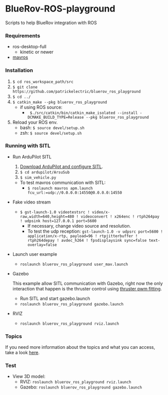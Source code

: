 # BlueRov-ROS-playground
Scripts to help BlueRov integration with ROS

### Requirements ###
- ros-desktop-full
  - kinetic or newer
- [mavros](http://wiki.ros.org/mavros)

### Installation ###
 1. `$ cd ros_workspace_path/src`
 2. `$ git clone https://github.com/patrickelectric/bluerov_ros_playground`
 3. `$ cd ../`
 4. `$ catkin_make --pkg bluerov_ros_playground`
    - if using ROS source:
        - ` $./src/catkin/bin/catkin_make_isolated --install -DCMAKE_BUILD_TYPE=Release --pkg bluerov_ros_playground`
 5. Reload your ROS env.
    - bash: `$ source devel/setup.sh`
    - zsh: `$ source devel/setup.sh`

### Running with SITL ###
- Run ArduPilot SITL

    1. [Download ArduPilot and configure SITL](http://ardupilot.org/dev/docs/setting-up-sitl-on-linux.html).
    2. `$ cd ardupilot/ArsuSub`
    3. `$ sim_vehicle.py`

    - To test mavros communication with SITL:
        - `$ roslaunch mavros apm.launch fcu_url:=udp://0.0.0.0:14550@0.0.0.0:14550`

- Fake video stream

    - `$ gst-launch-1.0 videotestsrc ! video/x-raw,width=640,height=480 ! videoconvert ! x264enc ! rtph264pay ! udpsink host=127.0.0.1 port=5600`
        - If necessary, change video source and resolution.
        - To test the udp reception: `gst-launch-1.0 -v udpsrc port=5600 ! application/x-rtp, payload=96 ! rtpjitterbuffer ! rtph264depay ! avdec_h264 ! fpsdisplaysink sync=false text-overlay=false`

- Launch user example

    - `roslaunch bluerov_ros_playground user_mav.launch`

- Gazebo

    This example allow SITL communication with Gazebo, right now the only interaction that happen is the thruster control using [thruster pwm fitting](https://colab.research.google.com/notebook#fileId=1CEDW9ONTJ8Aik-HVsqck8Y_EcHYLg0zK).
    - Run SITL and start gazebo.launch
    - `roslaunch bluerov_ros_playground gazebo.launch`

- RVIZ
    - `roslaunch bluerov_ros_playground rviz.launch`



### Topics ###
If you need more information about the topics and what you can access, take a look [here](doc/topics_and_data.md).

### Test ###
- View 3D model:
    - RVIZ: `roslaunch bluerov_ros_playground rviz.launch`
    - Gazebo: `roslaunch bluerov_ros_playground gazebo.launch`

